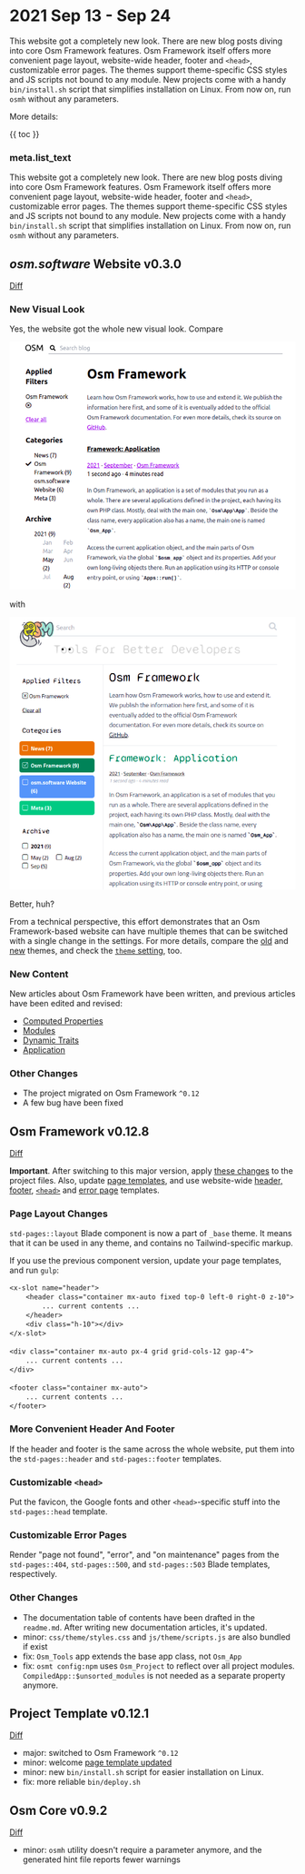 # 2021 Sep 13 - Sep 24

This website got a completely new look. There are new blog posts diving into core Osm Framework features. Osm Framework itself offers more convenient page layout, website-wide header, footer and `<head>`, customizable error pages. The themes support theme-specific CSS styles and JS scripts not bound to any module. New projects come with a handy `bin/install.sh` script that simplifies installation on Linux. From now on, run `osmh` without any parameters.

More details:

{{ toc }}

### meta.list_text

This website got a completely new look. There are new blog posts diving into core Osm Framework features. Osm Framework itself offers more convenient page layout, website-wide header, footer and `<head>`, customizable error pages. The themes support theme-specific CSS styles and JS scripts not bound to any module. New projects come with a handy `bin/install.sh` script that simplifies installation on Linux. From now on, run `osmh` without any parameters.

## *osm.software* Website v0.3.0

[Diff](https://github.com/osmphp/osmsoftware-website/compare/v0.2.3...v0.3.0)

### New Visual Look

Yes, the website got the whole new visual look. Compare

![Old Theme](old-theme.png)

with

![New Theme](new-theme.png)

Better, huh?

From a technical perspective, this effort demonstrates that an Osm Framework-based website can have multiple themes that can be switched with a single change in the settings. For more details, compare the [old](https://github.com/osmphp/osmsoftware-website/tree/HEAD/themes/_front__tailwind) and [new](https://github.com/osmphp/osmsoftware-website/tree/HEAD/themes/_front__my) themes, and check the [`theme` setting](https://github.com/osmphp/osmsoftware-website/blob/HEAD/settings.php), too.  

### New Content

New articles about Osm Framework have been written, and previous articles have been edited and revised:

* [Computed Properties](20-framework-computed-properties.md)
* [Modules](22-framework-modules.md)
* [Dynamic Traits](21-framework-dynamic-traits.md)
* [Application](23-framework-application.md)

### Other Changes

* The project migrated on Osm Framework `^0.12`
* A few bug have been fixed

## Osm Framework v0.12.8

[Diff](https://github.com/osmphp/framework/compare/v0.11.2...v0.12.8)

**Important**. After switching to this major version, apply [these changes](https://github.com/osmphp/project/compare/v0.11.0...v0.12.1) to the project files. Also, update [page templates](#page-layout-changes), and use website-wide [header, footer](#more-convenient-header-and-footer), [`<head>`](#customizable-head) and [error page](#customizable-error-pages) templates.

### Page Layout Changes

`std-pages::layout` Blade component is now a part of `_base` theme. It means that it can be used in any theme, and contains no Tailwind-specific markup. 

If you use the previous component version, update your page templates, and run `gulp`:

    <x-slot name="header">
        <header class="container mx-auto fixed top-0 left-0 right-0 z-10">
            ... current contents ...
        </header>
        <div class="h-10"></div>
    </x-slot>

    <div class="container mx-auto px-4 grid grid-cols-12 gap-4">
        ... current contents ...
    </div>

    <footer class="container mx-auto">
        ... current contents ...
    </footer>

### More Convenient Header And Footer

If the header and footer is the same across the whole website, put them into the `std-pages::header` and `std-pages::footer` templates.

### Customizable `<head>`

Put the favicon, the Google fonts and other `<head>`-specific stuff into the `std-pages::head` template.

### Customizable Error Pages

Render "page not found", "error", and "on maintenance" pages from the `std-pages::404`, `std-pages::500`, and `std-pages::503` Blade templates, respectively. 

### Other Changes

* The documentation table of contents have been drafted in the `readme.md`. After writing new documentation articles, it's updated.
* minor: `css/theme/styles.css` and `js/theme/scripts.js` are also bundled if exist 
* fix: `Osm_Tools` app extends the base app class, not `Osm_App`
* fix: `osmt config:npm` uses `Osm_Project` to reflect over all project modules. `CompiledApp::$unsorted_modules` is not needed as a separate property anymore. 

## Project Template v0.12.1

[Diff](https://github.com/osmphp/project/compare/v0.11.0...v0.12.1)

* major: switched to Osm Framework `^0.12`
* minor: welcome [page template updated](#page-layout-changes)
* minor: new `bin/install.sh` script for easier installation on Linux.
* fix: more reliable `bin/deploy.sh` 

## Osm Core v0.9.2

[Diff](https://github.com/osmphp/core/compare/v0.9.1...v0.9.2)

* minor: `osmh` utility doesn't require a parameter anymore, and the generated hint file reports fewer warnings

